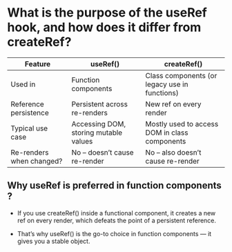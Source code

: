 # What is the purpose of the useRef hook, and how does it differ from createRef?

| Feature                  | useRef()                                         | createRef()                                                     |
|--------------------------|--------------------------------------------------|-----------------------------------------------------------------|
| Used in                  | Function components                              | Class components (or legacy use in functions)                   |
| Reference persistence    | Persistent across re-renders                     | New ref on every render                                         |
| Typical use case         | Accessing DOM, storing mutable values            | Mostly used to access DOM in class components                   |
| Re-renders when changed? | No – doesn’t cause re-render                     | No – also doesn’t cause re-render                               |

## Why useRef is preferred in function components ?

- If you use createRef() inside a functional component, it creates a new ref on every render, which defeats the point of a persistent reference.
 
- That’s why useRef() is the go-to choice in function components — it gives you a stable object.

